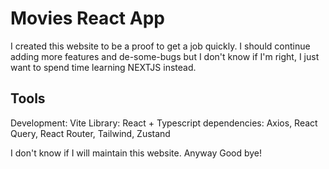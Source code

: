 # Movies React App

I created this website to be a proof to get a job quickly. I should continue adding more features and de-some-bugs but I don't know if I'm right, I just want to spend time learning NEXTJS instead. 

## Tools
Development: Vite
Library: React + Typescript
dependencies: Axios, React Query, React Router, Tailwind, Zustand


I don't know if I will maintain this website. Anyway Good bye!


